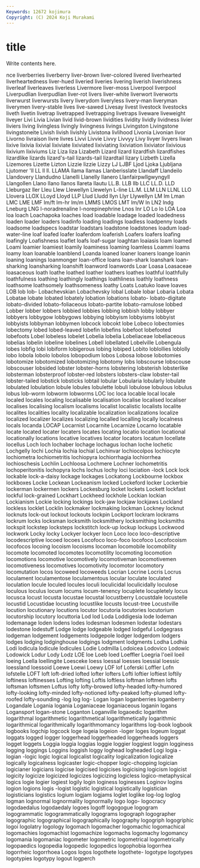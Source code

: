 ```yaml
---
Keywords: 12672 kojimura
Copyright: (C) 2024 Koji Murakami
---
```


# title

Write contents here.



nce liverberries liverberry liver-brown liver-colored livered
liverhearted liverheartedness liver-hued liveried liveries livering liverish liverishness liverleaf liverleaves
liverless Livermore liver-moss Liverpool liverpool Liverpudlian liverpudlian liver-rot livers liver-white
liverwort liverworts liverwurst liverwursts livery liverydom liveryless livery-man liveryman liverymen
livery-stable lives live-sawed Livesay livest livestock livestocks liveth livetin livetrap
livetrapped livetrapping livetraps liveware liveweight liveyer Livi Livia Livian livid
livid-brown lividities lividity lividly lividness livier liviers living livingless livingly
livingness livings Livingston Livingstone livingstoneite Livish livish livishly Livistona livlihood
Livonia Livonian livor Livorno livraison livre livres Livvi Livvie Livvy
Livvyy Livy livyer livyers liwan lixive lixivia lixivial lixiviate lixiviated
lixiviating lixiviation lixiviator lixivious lixivium lixiviums Liz Liza liza Lizabeth
Lizard lizard lizardfish lizardfishes lizardlike lizards lizard's-tail lizards-tail lizardtail lizary
Lizbeth Lizella Lizemores Lizette Lizton Lizzie lizzie Lizzy LJ LJBF
Ljod Ljoka Ljubljana Ljutomer 'll LL ll ll. LLAMA llama
llamas Llanberisslate Llandaff Llandeilo Llandovery Llandudno Llanelli Llanelly llanero Llanfairpwllgwyngyll
Llangollen Llano llano llanos llareta llautu LL.B. LLB llb LLC
LL.D. LLD Lleburgaz ller Lleu Llew Llewellyn Llewelyn L-line LL.M.
LLM LLN LLNL LLO Llovera LLOX LLoyd Lloyd LLP Llud
Lludd llyn Llyr Llywellyn LM lm Lman LMC LME LMF
lm/ft lm-hr lm/m LMMS LMOS LMT lm/W ln LN2 lndg
Lneburg LNG l-noradrenaline l-norepinephrine Lnos lnr LO Lo lo LOA
Loa loa loach Loachapoka loaches load loadable loadage loaded loadedness
loaden loader loaders loadinfo loading loadings loadless loadpenny loads loadsome
loadspecs loadstar loadstars loadstone loadstones loadum load-water-line loaf loafed loafer
loaferdom loaferish Loafers loafers loafing loafingly Loafishness loaflet loafs loaf-sugar
loaghtan loaiasis loam loamed Loami loamier loamiest loamily loaminess loaming
loamless Loammi loams loamy loan loanable loanblend Loanda loaned loaner
loaners loange loanin loaning loanings loanmonger loan-office loans loan-shark loanshark
loan-sharking loansharking loanshift loanword loanwords Loar Loasa Loasaceae loasaceous loath
loathe loathed loather loathers loathes loathful loathfully loathfulness loathing loathingly
loathings loathliness loathly loathness loathsome loathsomely loathsomeness loathy Loats Loatuko
loave loaves LOB lob lob- Lobachevskian Lobachevsky lobal Lobale lobar
Lobaria Lobata Lobatae lobate lobated lobately lobation lobations lobato- lobato-digitate
lobato-divided lobato-foliaceous lobato-partite lobato-ramulose lobbed Lobber lobber lobbers lobbied lobbies
lobbing lobbish lobby lobbyer lobbyers lobbygow lobbygows lobbying lobbyism lobbyisms
lobbyist lobbyists lobbyman lobbymen lobcock lobcokt lobe Lobeco lobectomies lobectomy
lobed lobed-leaved lobefin lobefins lobefoot lobefooted lobefoots Lobel lobeless lobelet
Lobelia lobelia Lobeliaceae lobeliaceous lobelias lobelin lobeline lobelines Lobell lobellated
Lobelville Lobengula lobes lobfig lobi lobiform lobigerous lobing lobiped Lobito
loblollies loblolly lobo lobola lobolo lobolos lobopodium lobos Lobosa lobose
lobotomies lobotomize lobotomized lobotomizing lobotomy lobs lobscourse lobscouse lobscouser lobsided
lobster lobster-horns lobstering lobsterish lobsterlike lobsterman lobsterproof lobster-red lobsters lobsters-claw
lobster-tail lobster-tailed lobstick lobsticks lobtail lobular Lobularia lobularly lobulate lobulated
lobulation lobule lobules lobulette lobuli lobulose lobulous lobulus lobus lob-worm
lobworm lobworms LOC loc loca locable local locale localed locales
localing localisable localisation localise localised localiser localises localising localism localisms
localist localistic localists localite localites localities locality localizable localization localizations
localize localized localizer localizes localizing localled localling locally localness locals
locanda LOCAP Locarnist Locarnite Locarnize Locarno locatable locate located locater
locaters locates locating locatio location locational locationally locations locative locatives
locator locators locatum locellate locellus Loch loch lochaber lochage lochagus
lochan loche lochetic Lochgelly lochi Lochia lochia lochial Lochinvar lochiocolpos
lochiocyte lochiometra lochiometritis lochiopyra lochiorrhagia lochiorrhea lochioschesis Lochlin Lochloosa Lochmere
Lochner lochometritis lochoperitonitis lochopyra lochs lochus lochy loci lociation -lock
Lock lock lockable lock-a-daisy lockage lockages Lockatong Lockbourne lockbox lockboxes
Locke Lockean Lockeanism locked Lockeford locker Lockerbie lockerman lockermen lockers
Lockesburg locket lockets Lockett lockfast lockful lock-grained Lockhart Lockheed lockhole
Lockian lockian Lockianism Lockie locking lockings lock-jaw lockjaw lockjaws Lockland
lockless locklet Locklin lockmaker lockmaking lockman Lockney locknut locknuts lock-out
lockout lockouts lockpin Lockport lockram lockrams lockrum locks locksman locksmith
locksmithery locksmithing locksmiths lockspit lockstep locksteps lockstitch lock-up lockup lockups
Lockwood lockwork Locky locky Lockyer lockyer locn Loco loco loco-descriptive
locodescriptive locoed locoes Locofoco loco-foco locofoco Locofocoism locofocos locoing locoism
locoisms locoman locomobile locomobility locomote locomoted locomotes locomotility locomoting locomotion
locomotions locomotive locomotively locomotiveman locomotivemen locomotiveness locomotives locomotivity locomotor locomotory
locomutation locos locoweed locoweeds Locrian Locrine Locris Locrus loculament loculamentose
loculamentous locular loculate loculated loculation locule loculed locules loculi loculicidal
loculicidally loculose loculous loculus locum locums locum-tenency locuplete locupletely locus
locusca locust locusta locustae locustal locustberry Locustdale locustelle locustid Locustidae
locusting locustlike locusts locust-tree Locustville locution locutionary locutions locutor locutoria
locutories locutorium locutorship locutory locuttoria Lod lod Loda Loddigesia lode
lodeman lodemanage loden lodens lodes lodesman lodesmen lodestar lodestars lodestone
lodestuff Lodge lodge lodgeable lodged lodgeful Lodgegrass lodgeman lodgement lodgements
lodgepole lodger lodgerdom lodgers lodges lodging lodginghouse lodgings lodgment lodgments
Lodha Lodhia Lodi lodicula lodicule lodicules Lodie Lodmilla Lodoicea Lodovico
Lodowic Lodowick Lodur Lody Lodz LOE loe Loeb loed Loeffler
Loegria l'oeil loeil loeing Loella loellingite Loesceke loess loessal loesses
loessial loessic loessland loessoid Loewe Loewi Loewy LOF lof Loferski
Loffler Lofn lofstelle LOFT loft loft-dried lofted lofter lofters Lofti
loftier loftiest loftily loftiness loftinesses Lofting lofting Loftis loftless loftman
loftmen lofts loftsman loftsmen Loftus lofty lofty-browed lofty-headed lofty-humored lofty-looking
lofty-minded lofty-notioned lofty-peaked lofty-plumed lofty-roofed lofty-sounding -log log log- Logan
logan loganberries loganberry Logandale Logania logania Loganiaceae loganiaceous loganin logans
Logansport logan-stone Loganton Loganville logaoedic logarithm logarithmal logarithmetic logarithmetical logarithmetically
logarithmic logarithmical logarithmically logarithmomancy logarithms log-book logbook logbooks logchip logcock
loge logeia logeion -loger loges logeum loggat loggats logged logger
loggerhead loggerheaded loggerheads loggers logget loggets Loggia loggia loggias loggie
loggier loggiest loggin logginess logging loggings Loggins loggish loggy loghead
logheaded Logi logia -logian -logic logic logical logicalist logicality logicalization
logicalize logically logicalness logicaster logic-chopper logic-chopping logician logicianer logicians logicise
logicised logicises logicising logicism logicist logicity logicize logicized logicizes logicizing
logicless logico-metaphysical logics logie logier logiest logily login loginess loginesses
Loginov logins logion logions logis -logist logistic logistical logistically logistician
logisticians logistics logium logjam logjams loglet loglike log-log loglog logman
lognormal lognormality lognormally logo logo- logocracy logodaedalus logodaedaly logoes logoff
logogogue logogram logogrammatic logogrammatically logograms logograph logographer logographic logographical logographically
logography logogriph logogriphic logoi logolatry logology logomach logomacher logomachic logomachical
logomachies logomachist logomachize logomachs logomachy logomancy logomania logomaniac logometer logometric
logometrical logometrically logopaedics logopedia logopedic logopedics logophobia logorrhea logorrheic logorrhoea
Logos logos logothete logothete- logotype logotypes logotypies logotypy logout logperch
